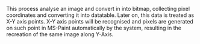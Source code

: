 This process analyse an image and convert in into bitmap, collecting pixel coordinates and converting it into datatable. Later on, this data is treated as X-Y axis points.
X-Y axis points will be recognised and pixels are generated on such point in MS-Paint automatically by the system, resulting in the recreation of the same image along Y-Axis.
